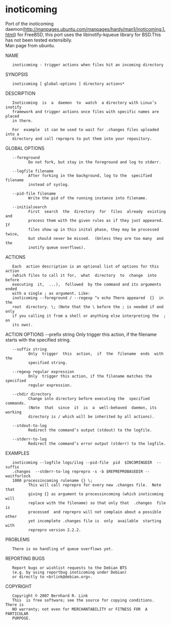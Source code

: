 inoticoming
===========

Port of the inoticoming daemon(http://manpages.ubuntu.com/manpages/hardy/man1/inoticoming.1.html) for FreeBSD, this port uses the libinotify-kqueue library for BSD.This has not been tested extensibily.   
Man page from ubuntu.

NAME

       inoticoming - trigger actions when files hit an incoming directory

SYNOPSIS

       inoticoming [ global-options ] directory actions*

DESCRIPTION

       Inoticoming  is  a  daemon  to  watch  a directory with Linux’s inotify
       framework and trigger actions once files with specific names are placed
       in there.

       For  example  it can be used to wait for .changes files uploaded into a
       directory and call reprepro to put them into your repository.

GLOBAL OPTIONS

       --foreground
              Do not fork, but stay in the foreground and log to stderr.

       --logfile filename
              After forking in the background, log to the  specified  filename
              instead of syslog.

       --pid-file filename
              Write the pid of the running instance into filename.

       --initialsearch
              First  search  the  directory  for  files  already  existing and
              process them with the given rules as if they just appeared.   If
              files show up in this inital phase, they may be processed twice,
              but should never be missed.  (Unless they are too many  and  the
              inotify queue overflows).

ACTIONS

       Each  action description is an optional list of options for this action
       (which files to call it for,  what  directory  to  change  into  before
       executing  it,  ...),  followed  by the command and its arguments ended
       with a single ; as argument. Like:
       inoticoming --foreground / --regexp ^v echo There appeared  {}  in  the
       root  directory. \; (Note that the \ before the ; is needed if and only
       if you calling it from a shell or anything else interpreting the  ;  on
       its own).

   ACTION OPTIONS
       --prefix string
              Only  trigger  this  action,  if  the  filename  starts with the
              specified string.

       --suffix string
              Only  trigger  this  action,  if  the  filename  ends  with  the
              specified string.

       --regexp regular expression
              Only  trigger this action, if the filename matches the specified
              regular expression.

       --chdir directory
              Change into directory before executing the  specified  commands.
              (Note  that  since  it  is  a  well-behaved  daemon, its working
              directory is / which will be inherited by all actions).

       --stdout-to-log
              Redirect the command’s output (stdout) to the logfile.

       --stderr-to-log
              Redirect the command’s error output (stderr) to the logfile.

EXAMPLES

       inoticoming --logfile logs/ilog --pid-file  pid  $INCOMINGDIR  --suffix
       .changes  --stderr-to-log reprepro -s -b $REPREPROBASEDIR --waitforlock
       1000 processincoming rulename {} \;
              This will call reprepro for every new .changes file.  Note  that
              giving {} as argument to processincoming (which inoticoming will
              replace with the filename) so that only that  .changes  file  is
              processed  and reprepro will not complain about a possible other
              yet incomplete .changes file is  only  available  starting  with
              reprepro version 2.2.2.

PROBLEMS

       There is no handling of queue overflows yet.

REPORTING BUGS

       Report bugs or wishlist requests to the Debian BTS
       (e.g. by using reportbug inoticoming under Debian)
       or directly to <brlink@debian.org>.

COPYRIGHT

       Copyright © 2007 Bernhard R. Link
       This  is free software; see the source for copying conditions. There is
       NO warranty; not even for MERCHANTABILITY or FITNESS FOR  A  PARTICULAR
       PURPOSE.


